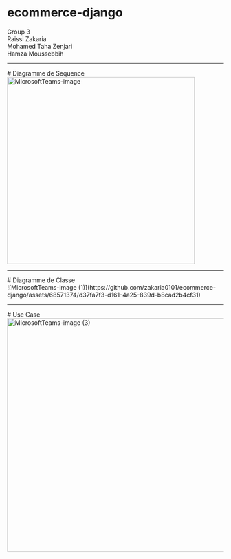 # ecommerce-django
Group 3
<br>
Raissi Zakaria
<br>
Mohamed Taha Zenjari
<br>
Hamza Moussebbih
<hr>
# Diagramme de Sequence
<br>
<img width="436" alt="MicrosoftTeams-image" src="https://github.com/zakaria0101/ecommerce-django/assets/68571374/45ddf82f-00ea-4675-bdda-5bd63559669f">
<hr>
# Diagramme de Classe
<br>
![MicrosoftTeams-image (1)](https://github.com/zakaria0101/ecommerce-django/assets/68571374/d37fa7f3-d161-4a25-839d-b8cad2b4cf31)
<hr>
# Use Case
<br>
<img width="545" alt="MicrosoftTeams-image (3)" src="https://github.com/zakaria0101/ecommerce-django/assets/68571374/2bbfab5d-8d29-4795-bbee-978d5ca6cab0">
